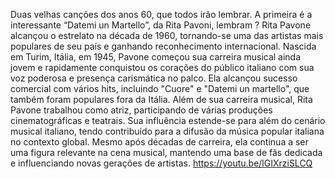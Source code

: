 
Duas velhas canções dos anos 60, que todos irão lembrar. A primeira é a interessante “Datemi un Martello”, da Rita Pavoni, lembram ? Rita Pavone alcançou o estrelato na década de 1960, tornando-se uma das artistas mais populares de seu país e ganhando reconhecimento internacional. Nascida em Turim, Itália, em 1945, Pavone começou sua carreira musical ainda jovem e rapidamente conquistou os corações do público italiano com sua voz poderosa e presença carismática no palco. Ela alcançou sucesso comercial com vários hits, incluindo "Cuore" e "Datemi un martello", que também foram populares fora da Itália. Além de sua carreira musical, Rita Pavone trabalhou como atriz, participando de várias produções cinematográficas e teatrais. Sua influência estende-se para além do cenário musical italiano, tendo contribuído para a difusão da música popular italiana no contexto global. Mesmo após décadas de carreira, ela continua a ser uma figura relevante na cena musical, mantendo uma base de fãs dedicada e influenciando novas gerações de artistas.
https://youtu.be/lGIXrziSLCQ

